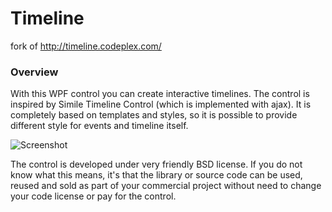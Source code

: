 Timeline
========

fork of http://timeline.codeplex.com/

### Overview

With this WPF control you can create interactive timelines. The control is inspired by Simile Timeline Control (which is implemented with ajax). It is completely based on templates and styles, so it is possible to provide different style for events and timeline itself.

![Screenshot](/screenshots/timeline.jpg)

The control is developed under very friendly BSD license. If you do not know what this means, it's that the library or source code can be used, reused and sold as part of your commercial project without need to change your code license or pay for the control.
